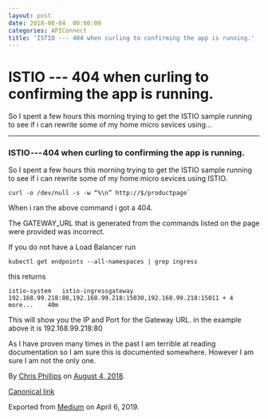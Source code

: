 ```yaml
---
layout: post
date: 2018-08-04  00:00:00
categories: APIConnect
title: 'ISTIO --- 404 when curling to confirming the app is running.'
---
```


ISTIO --- 404 when curling to confirming the app is running. 
============================================================

 
So I spent a few hours this morning trying to get the ISTIO sample
running to see if i can rewrite some of my home micro sevices using...


 
 
 

------------------------------------------------------------------------


 
 
### ISTIO --- 404 when curling to confirming the app is running. 

So I spent a few hours this morning trying to get the ISTIO sample
running to see if i can rewrite some of my home micro sevices using
ISTIO.

``` 
curl -o /dev/null -s -w “%\n” http://$/productpage`
```

When i ran the above command i got a 404.

The GATEWAY\_URL that is generated from the commands listed on the page
were provided was incorrect.

If you do not have a Load Balancer run

``` 
kubectl get endpoints --all-namespaces | grep ingress
```

this returns

``` 
istio-system   istio-ingressgateway                    192.168.99.218:80,192.168.99.218:15030,192.168.99.218:15011 + 4 more...    40m
```

This will show you the IP and Port for the Gateway URL. in the example
above it is 192.168.99.218:80

As I have proven many times in the past I am terrible at reading
documentation so I am sure this is documented somewhere. However I am
sure I am not the only one.





By [Chris Phillips](https://medium.com/@cminion) on
[August 4, 2018](https://medium.com/p/9bf14c27e0a0).

[Canonical
link](https://medium.com/@cminion/istio-404-when-curling-to-confirming-the-app-is-running-9bf14c27e0a0)

Exported from [Medium](https://medium.com) on April 6, 2019.
